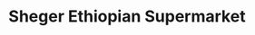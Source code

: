 ---
title: "Sheger Ethiopian Supermarket"
url: /woodbridge/sheger-ethiopian-supermarket/
shop: supermarket
---